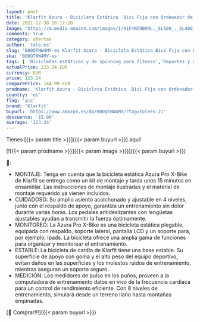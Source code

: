 ```yaml
---
layout: post
title: 'Klarfit Azura - Bicicleta Estática  Bici Fija con Ordenador de Entrenamiento  Medidor de Pulso  8 Niveles de Resistencia  Volante de inercia 3 kg  Máx. 100 kg  Blanco'
date: 2021-12-30 16:17:20
image: 'https://m.media-amazon.com/images/I/41FYWZ9B99L._SL500_._SL400_.jpg'
comments: true
category: ofertas
author: 'tole.es'
slug: 'B00QTNW4MY-es Klarfit Azura - Bicicleta Estática Bici Fija con Ordenador...'
sku: 'B00QTNW4MY-es'
tags: [ 'Bicicletas estáticas y de spinning para fitness','Deportes y aire libre','Fitness y ejercicio','Máquinas de cardio para fitness','bicicleta','klarfit', ]
actualPrice: 123.24 EUR
currency: EUR
price: 123.24
comparePrice: 144.99 EUR
prodname: 'Klarfit Azura - Bicicleta Estática  Bici Fija con Ordenador de Entrenamiento  Medidor de Pulso  8 Niveles de Resistencia  Volante de inercia 3 kg  Máx. 100 kg  Blanco'
country: 'es'
flag: '🇪🇸'
brand: 'Klarfit'
buyurl: 'https://www.amazon.es/dp/B00QTNW4MY/?tag=tolees-21'
descuento: '15.00'
average: '123.24'
---
```


Tienes [{{< param title >}}]({{< param buyurl >}}) aqui!

[![{{< param prodname >}}]({{< param image >}})]({{< param buyurl >}})

🔎:

- MONTAJE: Tenga en cuenta que la bicicleta estática Azura Pro X-Bike de Klarfit se entrega como un kit de montaje y tarda unos 15 minutos en ensamblar. Las instrucciones de montaje ilustradas y el material de montaje requerido ya vienen incluidos.
- CUIDADOSO: Su amplio asiento acolchonado y ajustable en 4 niveles, junto con el respaldo de apoyo, garantiza un entrenamiento sin dolor durante varias horas. Los pedales antideslizantes con lengüetas ajustables ayudan a transmitir la fuerza óptimamente.
- MONITOREO: La Azura Pro X-Bike es una bicicleta estática plegable, equipada con respaldo, soporte lateral, pantalla LCD y un soporte para, por ejemplo, Ipads. La bicicleta ofrece una amplia gama de funciones para organizar y monitorear el entrenamiento.
- ESTABLE: La bicicleta de cardio de Klarfit tiene una base estable. Su superficie de apoyo con goma y el alto peso del equipo deportivo, evitan daños en las superficies y los molestos ruidos de entrenamiento, mientras aseguran un soporte seguro.
- MEDICIÓN: Los medidores de pulso en los puños, proveen a la computadora de entrenamiento datos en vivo de la frecuencia cardiaca para un control de rendimiento eficiente. Con 8 niveles de entrenamiento, simulará desde un terreno llano hasta montañas empinadas.

[🛒 Comprar!!!]({{< param buyurl >}})

